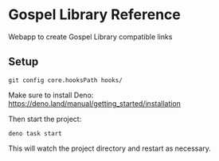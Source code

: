 # Gospel Library Reference

Webapp to create Gospel Library compatible links

## Setup

```
git config core.hooksPath hooks/
```

Make sure to install Deno: https://deno.land/manual/getting_started/installation

Then start the project:

```
deno task start
```

This will watch the project directory and restart as necessary.
